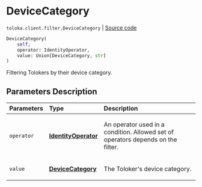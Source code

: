 # DeviceCategory
`toloka.client.filter.DeviceCategory` | [Source code](https://github.com/Toloka/toloka-kit/blob/v1.1.3/src/client/filter.py#L507)

```python
DeviceCategory(
    self,
    operator: IdentityOperator,
    value: Union[DeviceCategory, str]
)
```

Filtering Tolokers by their device category.

## Parameters Description

| Parameters | Type | Description |
| :----------| :----| :-----------|
`operator`|**[IdentityOperator](toloka.client.primitives.operators.IdentityOperator.md)**|<p>An operator used in a condition. Allowed set of operators depends on the filter.</p>
`value`|**[DeviceCategory](toloka.client.filter.DeviceCategory.DeviceCategory.md)**|<p>The Toloker&#x27;s device category.</p>
